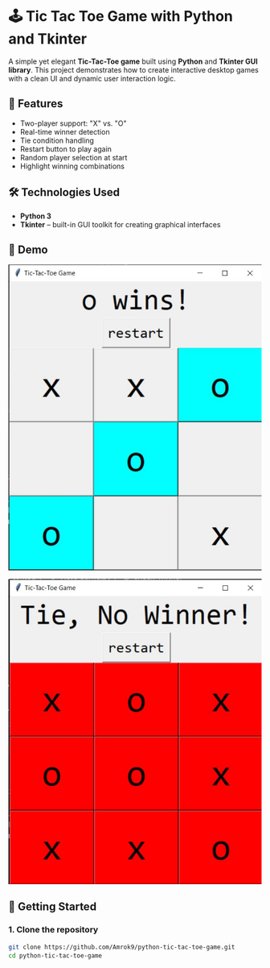 # 🕹️ Tic Tac Toe Game with Python and Tkinter

A simple yet elegant **Tic-Tac-Toe game** built using **Python** and **Tkinter GUI library**. This project demonstrates how to create interactive desktop games with a clean UI and dynamic user interaction logic.

## 🎯 Features

- Two-player support: "X" vs. "O"
- Real-time winner detection
- Tie condition handling
- Restart button to play again
- Random player selection at start
- Highlight winning combinations

## 🛠️ Technologies Used

- **Python 3**
- **Tkinter** – built-in GUI toolkit for creating graphical interfaces

## 📸 Demo

![image alt](https://github.com/Amrok9/python-tic-tac-toe-game/blob/38b09d647da57a6ea51909e816b4f802be2ea0ef/Screenshot%202025-07-14%20140257.jpg)

![image alt](https://github.com/Amrok9/python-tic-tac-toe-game/blob/ac0f51c98a61b2abdfb867d238bfdc21329f27e9/Screenshot%202025-07-14%20140319.jpg)

## 🚀 Getting Started

### 1. Clone the repository

```bash
git clone https://github.com/Amrok9/python-tic-tac-toe-game.git
cd python-tic-tac-toe-game
